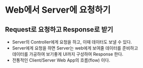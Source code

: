 # Web에서 Server에 요청하기

## Request로 요청하고 Response로 받기
* Server의 Controller에게 요청을 하고, 이때 데이터도 보낼 수 있다.
* Server에게 요청을 하면 Server는 web에게 보여줄 데이터를 준비하고   
데이터를 가공하여 보기좋게 UI까지 구성하여 Response 한다.
* 전통적인 Client/Server Web App의 흐름(flow) 이다.